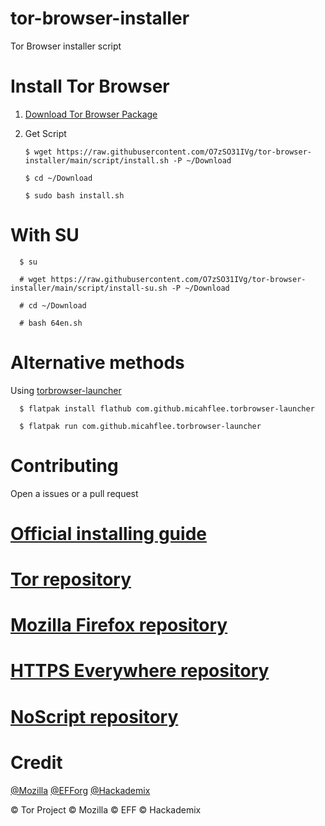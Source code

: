 # tor-browser-installer
Tor Browser installer script
# Install Tor Browser
1. [Download Tor Browser Package](https://www.torproject.org/download/languages/)
2. Get Script

       $ wget https://raw.githubusercontent.com/O7zSO31IVg/tor-browser-installer/main/script/install.sh -P ~/Download
 
       $ cd ~/Download

       $ sudo bash install.sh
      
# With SU

      $ su

      # wget https://raw.githubusercontent.com/O7zSO31IVg/tor-browser-installer/main/script/install-su.sh -P ~/Download
 
      # cd ~/Download

      # bash 64en.sh
# Alternative methods
Using [torbrowser-launcher](https://github.com/micahflee/torbrowser-launcher)

      $ flatpak install flathub com.github.micahflee.torbrowser-launcher

      $ flatpak run com.github.micahflee.torbrowser-launcher

# Contributing
Open a issues or a pull request
# [Official installing guide](https://tb-manual.torproject.org/installation/)
# [Tor repository](https://gitweb.torproject.org/tor.git)
# [Mozilla Firefox repository](https://hg.mozilla.org/mozilla-central/)
# [HTTPS Everywhere repository](https://github.com/EFForg/https-everywhere/)
# [NoScript repository](https://github.com/hackademix/noscript)
# Credit
[@Mozilla](https://github.com/mozilla/) [@EFForg](https://github.com/EFForg) [@Hackademix](https://github.com/hackademix)


© Tor Project © Mozilla © EFF © Hackademix
